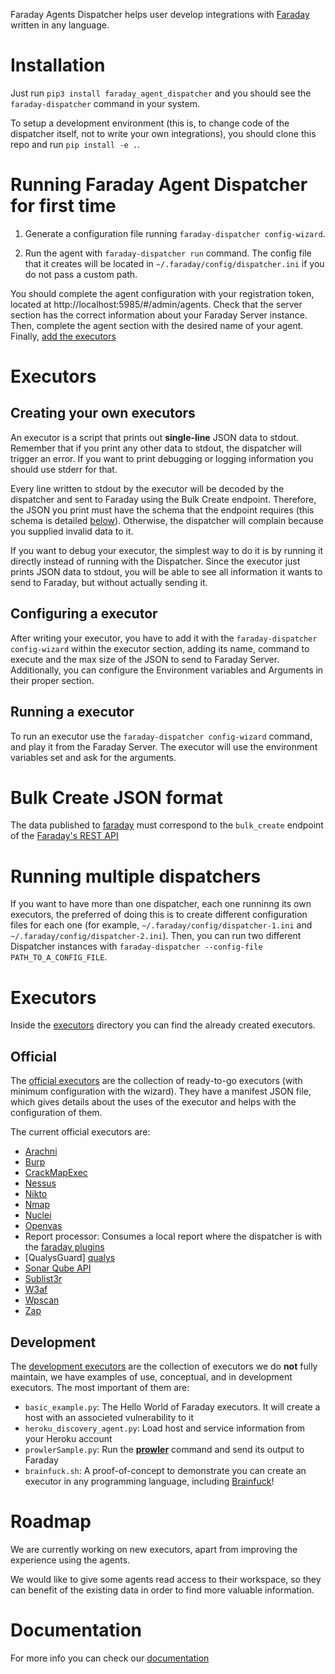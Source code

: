 Faraday Agents Dispatcher helps user develop integrations with
[Faraday][faraday] written in any language. <!-- For more information, check [this
blogpost][blogpost] or continue reading. -->

[faraday]: https://github.com/infobyte/faraday/
[plugins]: https://github.com/infobyte/faraday_plugins
[blogpost]: https://medium.com/faraday

# Installation

Just run `pip3 install faraday_agent_dispatcher` and you should see the
`faraday-dispatcher` command in your system.

To setup a development environment (this is, to change code of the dispatcher
itself, not to write your own integrations), you should clone this repo and run
`pip install -e .`.

# Running Faraday Agent Dispatcher for first time

1. Generate a configuration file running `faraday-dispatcher
config-wizard`.

2. Run the agent with `faraday-dispatcher run` command. The config file
that it creates will be located in `~/.faraday/config/dispatcher.ini`
if you do not pass a custom path.

You should complete the agent configuration with your registration
token, located at http://localhost:5985/#/admin/agents. Check that the
server section has the correct information about your Faraday
Server instance. Then, complete the agent section with the desired name
of your agent. Finally, [add the executors](#configuring-a-executor)

# Executors

## Creating your own executors

An executor is a script that prints out **single-line** JSON data to
stdout. Remember that if you print any other data to stdout, the
dispatcher will trigger an error. If you want to print debugging or
logging information you should use stderr for that.

Every line written to stdout by the executor will be decoded by the
dispatcher and sent to Faraday using the Bulk Create endpoint.
Therefore, the JSON you print must have the schema that the endpoint
requires (this schema is detailed [below](#bulk-create-json-format)).
Otherwise, the dispatcher will complain because you supplied invalid
data to it.

If you want to debug your executor, the simplest way to do it is by
running it directly instead of running with the Dispatcher. Since the executor
just prints JSON data to stdout, you will be able to see all
information it wants to send to Faraday, but without actually sending
it.

## Configuring a executor

After writing your executor, you have to add it with the
`faraday-dispatcher config-wizard` within the executor section, adding
its name, command to execute and the max size of the JSON to send to
Faraday Server. Additionally, you can configure the Environment
variables and Arguments in their proper section.

## Running a executor

To run an executor use the `faraday-dispatcher config-wizard` command,
and play it from the Faraday Server. The executor will use the
environment variables set and ask for the arguments.

# Bulk Create JSON format

The data published to [faraday][faraday] must correspond to the
`bulk_create` endpoint of the [Faraday's REST API][API]

# Running multiple dispatchers

If you want to have more than one dispatcher, each one runninng its own
executors, the preferred of doing this is to create different
configuration files for each one (for example,
`~/.faraday/config/dispatcher-1.ini` and
`~/.faraday/config/dispatcher-2.ini`). Then, you can run two different
Dispatcher instances with `faraday-dispatcher --config-file
PATH_TO_A_CONFIG_FILE`.

# Executors

Inside the [executors][executors] directory you can find the already
created executors.

## Official

The [official executors][official_executors] are the collection of ready-to-go
executors (with minimum configuration with the wizard). They have a manifest
JSON file, which gives details about the uses of the executor and helps with
the configuration of them.

The current official executors are:

* [Arachni][arachni]
* [Burp][burp]
* [CrackMapExec][crackmap]
* [Nessus][nessus]
* [Nikto][nikto]
* [Nmap][nmap]
* [Nuclei][nuclei]
* [Openvas][openvas]
* Report processor: Consumes a local report where the dispatcher is with the [faraday plugins][plugins]
* [QualysGuard] [qualys]
* [Sonar Qube API][sonarqubeapi]
* [Sublist3r][sublist3r]
* [W3af][w3af]
* [Wpscan][wpscan]
* [Zap][zap]

## Development

The [development executors][dev_executors] are the collection of executors we
do **not** fully maintain, we have examples of use, conceptual, and in
development executors. The most important of them are:

* `basic_example.py`: The Hello World of Faraday executors. It will
  create a host with an associeted vulnerability to it
* `heroku_discovery_agent.py`: Load host and service information from
  your Heroku account
* `prowlerSample.py`: Run the [**prowler**][prowler] command and send
  its output to Faraday
* `brainfuck.sh`: A proof-of-concept to demonstrate you can create
  an executor in any programming language, including [Brainfuck][brainfuck]!

[executors]: https://github.com/infobyte/faraday_agent_dispatcher/tree/master/faraday_agent_dispatcher/static/executors
[official_executors]: https://github.com/infobyte/faraday_agent_dispatcher/tree/master/faraday_agent_dispatcher/static/executors/official
[dev_executors]: https://github.com/infobyte/faraday_agent_dispatcher/tree/master/faraday_agent_dispatcher/static/executors/dev
[brainfuck]: https://en.wikipedia.org/wiki/Brainfuck
[prowler]: https://github.com/toniblyx/prowler
[nessus]: https://www.nessus.org
[nikto]: https://cirt.net/Nikto2
[nmap]: https://nmap.org
[nuclei]: https://github.com/projectdiscovery/nuclei
[qualys]: https://www.qualys.com/
[sonarqubeapi]: https://www.sonarqube.org/
[sublist3r]: https://github.com/aboul3la/Sublist3r
[w3af]: http://w3af.org/
[wpscan]: https://wpscan.org/
[arachni]: https://www.arachni-scanner.com/
[openvas]: https://www.openvas.org/
[zap]: https://www.zaproxy.org/
[burp]: https://www.portswigger.net/burp
[crackmap]: https://github.com/byt3bl33d3r/CrackMapExec

# Roadmap

We are currently working on new executors, apart from improving the
experience using the agents.

We would like to give some agents read access to their workspace,
so they can benefit of the existing data in order to find more valuable
information.

# Documentation

For more info you can check our [documentation][doc]

[doc]: https://docs.agents.faradaysec.com
[API]: https://api.faradaysec.com/
